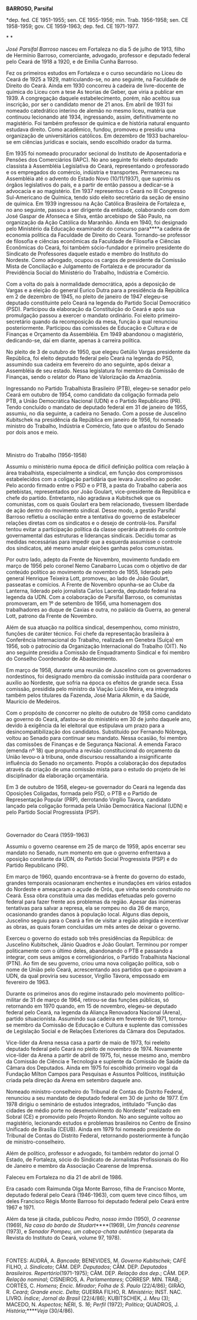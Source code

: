 **BARROSO, Parsifal**

\*dep. fed. CE 1951-1955; sen. CE 1955-1956; min. Trab. 1956-1958; sen.
CE 1958-1959; gov. CE 1959-1963; dep. fed. CE 1971-1977.

* *

*José Parsifal Barroso* nasceu em Fortaleza no dia 5 de julho de 1913,
filho de Hermínio Barroso, comerciante, advogado, professor e deputado
federal pelo Ceará de 1918 a 1920, e de Emília Cunha Barroso.

Fez os primeiros estudos em Fortaleza e o curso secundário no Liceu do
Ceará de 1925 a 1929, matriculando-se, no ano seguinte, na Faculdade de
Direito do Ceará. Ainda em 1930 concorreu à cadeira de livre-docente de
química do Liceu com a tese As teorias de Geber, que viria a publicar em
1939. A congregação daquele estabelecimento, porém, não aceitou sua
inscrição, por ser o candidato menor de 21 anos. Em abril de 1931 foi
nomeado catedrático interino de alemão no mesmo liceu, matéria que
continuou lecionando até 1934, ingressando, assim, definitivamente no
magistério. Foi também professor de química e de história natural
enquanto estudava direito. Como acadêmico, fundou, promoveu e presidiu
uma organização de universitários católicos. Em dezembro de 1933
bacharelou-se em ciências jurídicas e sociais, sendo escolhido orador da
turma.

Em 1935 foi nomeado procurador secional do Instituto de Aposentadoria e
Pensões dos Comerciários (IAPC). No ano seguinte foi eleito deputado
classista à Assembléia Legislativa do Ceará, representando o
professorado e os empregados do comércio, indústria e transportes.
Permaneceu na Assembléia até o advento do Estado Novo (10/11/1937), que
suprimiu os órgãos legislativos do país, e a partir de então passou a
dedicar-se à advocacia e ao magistério. Em 1937 representou o Ceará no
III Congresso Sul-Americano de Química, tendo sido eleito secretário da
seção de ensino de química. Em 1939 ingressou na Ação Católica
Brasileira de Fortaleza e, no ano seguinte, passou a ser dirigente da
entidade, colaborando com dom José Gaspar de Afonseca e Silva, então
arcebispo de São Paulo, na organização da Ação Católica do Maranhão.
Ainda em 1940, foi designado pelo Ministério da Educação examinador do
concurso para****a cadeira de economia política da Faculdade de Direito
do Ceará. Tornando-se professor de filosofia e ciências econômicas da
Faculdade de Filosofia e Ciências Econômicas do Ceará, foi também
sócio-fundador e primeiro presidente do Sindicato de Professores daquele
estado e membro do Instituto do Nordeste. Como advogado, ocupou os
cargos de presidente da Comissão Mista de Conciliação e Julgamento de
Fortaleza e de procurador da Previdência Social do Ministério do
Trabalho, Indústria e Comércio.

Com a volta do país à normalidade democrática, após a deposição de
Vargas e a eleição do general Eurico Dutra para a presidência da
República em 2 de dezembro de 1945, no pleito de janeiro de 1947
elegeu-se deputado constituinte pelo Ceará na legenda do Partido Social
Democrático (PSD). Participou da elaboração da Constituição do Ceará e
após sua promulgação passou a exercer o mandato ordinário. Foi eleito
primeiro-secretário quando da recomposição da mesa, função à qual
renunciou posteriormente. Participou das comissões de Educação e Cultura
e de Finanças e Orçamento da Assembléia. Em 1949 abandonou o magistério,
dedicando-se, daí em diante, apenas à carreira política.

No pleito de 3 de outubro de 1950, que elegeu Getúlio Vargas presidente
da República, foi eleito deputado federal pelo Ceará na legenda do PSD,
assumindo sua cadeira em fevereiro do ano seguinte, após deixar a
Assembléia de seu estado. Nessa legislatura foi membro da Comissão de
Finanças, sendo o relator do Plano de Valorização da Amazônia.

Ingressando no Partido Trabalhista Brasileiro (PTB), elegeu-se senador
pelo Ceará em outubro de 1954, como candidato da coligação formada pelo
PTB, a União Democrática Nacional (UDN) e o Partido Republicano (PR).
Tendo concluído o mandato de deputado federal em 31 de janeiro de 1955,
assumiu, no dia seguinte, a cadeira no Senado. Com a posse de Juscelino
Kubitschek na presidência da República em janeiro de 1956, foi nomeado
ministro do Trabalho, Indústria e Comércio, fato que o afastou do Senado
por dois anos e meio.

 

Ministro do Trabalho (1956-1958)

Assumiu o ministério numa época de difícil definição política com
relação à área trabalhista, especialmente a sindical, em função dos
compromissos estabelecidos com a coligação partidária que levara
Juscelino ao poder. Pelo acordo firmado entre o PSD e o PTB, a pasta do
Trabalho caberia aos petebistas, representados por João Goulart,
vice-presidente da República e chefe do partido. Entretanto, não
agradava a Kubitschek que os comunistas, com os quais Goulart era bem
relacionado, tivessem liberdade de ação dentro do movimento sindical.
Desse modo, a gestão Parsifal Barroso refletiu a oscilação entre a
tentativa do governo de estabelecer relações diretas com os sindicatos e
o desejo de controlá-los. Parsifal tentou evitar a participação política
da classe operária através do controle governamental das estruturas e
lideranças sindicais. Decidiu tomar as medidas necessárias para impedir
que a esquerda assumisse o controle dos sindicatos, até mesmo anular
eleições ganhas pelos comunistas.

Por outro lado, adepto da Frente de Novembro, movimento fundado em março
de 1956 pelo coronel Nemo Canabarro Lucas com o objetivo de dar conteúdo
político ao movimento de novembro de 1955, liderado pelo general
Henrique Teixeira Lott, promoveu, ao lado de João Goulart, passeatas e
comícios. A Frente de Novembro opunha-se ao Clube da Lanterna, liderado
pelo jornalista Carlos Lacerda, deputado federal na legenda da UDN. Com
a colaboração de Parsifal Barroso, os comunistas promoveram, em 1º de
setembro de 1956, uma homenagem dos trabalhadores ao duque de Caxias e
outra, no palácio da Guerra, ao general Lott, patrono da Frente de
Novembro.

Além de sua atuação na política sindical, desempenhou, como ministro,
funções de caráter técnico. Foi chefe da representação brasileira à
Conferência Internacional do Trabalho, realizada em Genebra (Suíça) em
1956, sob o patrocínio da Organização Internacional do Trabalho (OIT).
No ano seguinte presidiu a Comissão de Enquadramento Sindical e foi
membro do Conselho Coordenador de Abastecimento.

Em março de 1958, durante uma reunião de Juscelino com os governadores
nordestinos, foi designado membro da comissão instituída para coordenar
o auxílio ao Nordeste, que sofria na época os efeitos de grande seca.
Essa comissão, presidida pelo ministro da Viação Lúcio Meira, era
integrada também pelos titulares da Fazenda, José Maria Alkmin, e da
Saúde, Maurício de Medeiros.

Com o propósito de concorrer no pleito de outubro de 1958 como candidato
ao governo do Ceará, afastou-se do ministério em 30 de junho daquele
ano, devido à exigência da lei eleitoral que estipulava um prazo para a
desincompatibilização dos candidatos. Substituído por Fernando Nóbrega,
voltou ao Senado para continuar seu mandato. Nessa ocasião, foi membro
das comissões de Finanças e de Segurança Nacional. A emenda Faraco
(emenda nº 18) que propunha a revisão constitucional do orçamento da
União levou-o à tribuna, onde discursou ressaltando a insignificante
influência do Senado no orçamento. Propôs a colaboração dos deputados
através da criação de uma comissão mista para o estudo do projeto de lei
disciplinador da elaboração orçamentária.

Em 3 de outubro de 1958, elegeu-se governador do Ceará na legenda das
Oposições Coligadas, formada pelo PSD, o PTB e o Partido de
Representação Popular (PRP), derrotando Virgílio Távora, candidato
lançado pela coligação formada pela União Democrática Nacional (UDN) e
pelo Partido Social Progressista (PSP).

 

Governador do Ceará (1959-1963)

Assumiu o governo cearense em 25 de março de 1959, após encerrar seu
mandato no Senado, num momento em que o governo enfrentava a oposição
constante da UDN, do Partido Social Progressista (PSP) e do Partido
Republicano (PR).

Em março de 1960, quando encontrava-se à frente do governo do estado,
grandes temporais ocasionaram enchentes e inundações em vários estados
do Nordeste e ameaçaram o açude de Orós, que vinha sendo construído no
Ceará. Essa obra constituía uma das medidas efetuadas pelo governo
federal para fazer frente aos problemas da região. Apesar das inúmeras
tentativas para salvar a represa, ela se rompeu no dia 26 de março,
ocasionando grandes danos à população local. Alguns dias depois,
Juscelino seguiu para o Ceará a fim de visitar a região atingida e
incentivar as obras, as quais foram concluídas um mês antes de deixar o
governo.

Exerceu o governo do estado sob três presidências da República: de
Juscelino Kubitschek, Jânio Quadros e João Goulart. Terminou por romper
politicamente com o último deles, abandonando o PTB e passando a
integrar, com seus amigos e correligionários, o Partido Trabalhista
Nacional (PTN). Ao fim de seu governo, criou uma nova coligação
política, sob o nome de União pelo Ceará, acrescentando aos partidos que
o apoiavam a UDN, da qual proviria seu sucessor, Virgílio Távora,
empossado em fevereiro de 1963.

Durante os primeiros anos do regime instaurado pelo movimento
político-militar de 31 de março de 1964, retirou-se das funções
públicas, só retornando em 1970 quando, em 15 de novembro, elegeu-se
deputado federal pelo Ceará, na legenda da Aliança Renovadora Nacional
(Arena), partido situacionista. Assumindo sua cadeira em fevereiro de
1971, tornou-se membro da Comissão de Educação e Cultura e suplente das
comissões de Legislação Social e de Relações Exteriores da Câmara dos
Deputados.

Vice-líder da Arena nessa casa a partir de maio de 1973, foi reeleito
deputado federal pelo Ceará no pleito de novembro de 1974. Novamente
vice-líder da Arena a partir de abril de 1975, foi, nesse mesmo ano,
membro da Comissão de Ciência e Tecnologia e suplente da Comissão de
Saúde da Câmara dos Deputados. Ainda em 1975 foi escolhido primeiro
vogal da Fundação Mílton Campos para Pesquisas e Assuntos Políticos,
instituição criada pela direção da Arena em setembro daquele ano.

Nomeado ministro-conselheiro do Tribunal de Contas do Distrito Federal,
renunciou a seu mandato de deputado federal em 30 de junho de 1977. Em
1978 dirigiu o seminário de estudos integrados, intitulado “Função das
cidades de médio porte no desenvolvimento do Nordeste” realizado em
Sobral (CE) e promovido pelo Projeto Rondon. No ano seguinte voltou ao
magistério, lecionando estudos e problemas brasileiros no Centro de
Ensino Unificado de Brasília (CEUB). Ainda em 1979 foi nomeado
presidente do Tribunal de Contas do Distrito Federal, retornando
posteriormente à função de ministro-conselheiro.

Além de político, professor e advogado, foi também redator do jornal O
Estado, de Fortaleza, sócio do Sindicato de Jornalistas Profissionais do
Rio de Janeiro e membro da Associação Cearense de Imprensa.

Faleceu em Fortaleza no dia 21 de abril de 1986.

Era casado com Raimunda Olga Monte Barroso, filha de Francisco Monte,
deputado federal pelo Ceará (1946-1963), com quem teve cinco filhos, um
deles Francisco Régis Monte Barroso foi deputado federal pelo Ceará
entre 1967 e 1971.

Além da tese já citada, publicou *Pedro, nosso irmão* (1950), *O
cearense* (1969), *Na casa do barão de Studart*****(1969), *Um francês
cearense* (1973), e *Senador Pompeu, um cabeça-chata autêntico*
(separata da Revista do Instituto do Ceará, volume 97, 1978).

 

FONTES: AUDRÁ, A. *Bancada*; BENEVIDES, M. *Governo Kubitschek*; CAFÉ
FILHO, J. *Sindicato*; CÂM. DEP. *Deputados*; CÂM. DEP. *Deputados
brasileiros. Repertório*(1971-1975); CÂM. DEP. *Relação dos dep*.; CÂM.
DEP. *Relação nominal*; CISNEIROS, A. *Parlamentares*; CORRESP. MIN.
TRAB.; CORTÉS, C. *Homens*; *Encic. Mirador*; *Folha de S. Paulo*
(22/4/86); GIRÃO, R. *Ceará*; *Grande encic. Delta*; GUERRA FILHO, R.
*Ministério*; INST. NAC. LIVRO. *Índice*; *Jornal do Brasil* (22/4/86);
KUBITSCHEK, J. *Meu* (3); MACEDO, N. *Aspectos*; NÉRI, S. *16*; *Perfil*
(1972); *Política*; QUADROS, J. *História*;*****Veja* (30/4/86).

 
